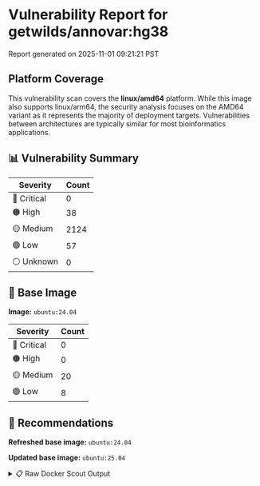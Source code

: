 # Vulnerability Report for getwilds/annovar:hg38

Report generated on 2025-11-01 09:21:21 PST

## Platform Coverage

This vulnerability scan covers the **linux/amd64** platform. While this image also supports linux/arm64, the security analysis focuses on the AMD64 variant as it represents the majority of deployment targets. Vulnerabilities between architectures are typically similar for most bioinformatics applications.

## 📊 Vulnerability Summary

| Severity | Count |
|----------|-------|
| 🔴 Critical | 0 |
| 🟠 High | 38 |
| 🟡 Medium | 2124 |
| 🟢 Low | 57 |
| ⚪ Unknown | 0 |

## 🐳 Base Image

**Image:** `ubuntu:24.04`

| Severity | Count |
|----------|-------|
| 🔴 Critical | 0 |
| 🟠 High | 0 |
| 🟡 Medium | 20 |
| 🟢 Low | 8 |

## 🔄 Recommendations

**Refreshed base image:** `ubuntu:24.04`

**Updated base image:** `ubuntu:25.04`

<details>
<summary>📋 Raw Docker Scout Output</summary>

```text
Target               │  getwilds/annovar:hg38  │    0C    38H   2124M    57L   
    digest             │  847059de8031                   │                               
  Base image           │  ubuntu:24.04                   │    0C     0H    20M     8L    
  Refreshed base image │  ubuntu:24.04                   │    0C     0H     2M     5L    
                       │                                 │                 -18     -3    
  Updated base image   │  ubuntu:25.04                   │    0C     0H     2M     4L    
                       │                                 │                 -18     -4    

What's next:
    View vulnerabilities → docker scout cves getwilds/annovar:hg38
    View base image update recommendations → docker scout recommendations getwilds/annovar:hg38
    Include policy results in your quickview by supplying an organization → docker scout quickview getwilds/annovar:hg38 --org <organization>
```
</details>
